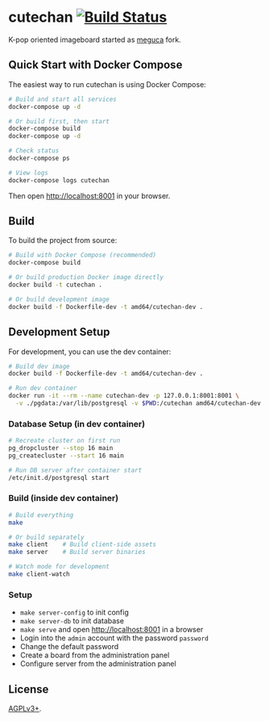 # cutechan [![Build Status](https://travis-ci.org/cutechan/cutechan.svg?branch=master)](https://travis-ci.org/cutechan/cutechan)

K-pop oriented imageboard started as [meguca](https://github.com/bakape/meguca) fork.

## Quick Start with Docker Compose

The easiest way to run cutechan is using Docker Compose:

```bash
# Build and start all services
docker-compose up -d

# Or build first, then start
docker-compose build
docker-compose up -d

# Check status
docker-compose ps

# View logs
docker-compose logs cutechan
```

Then open <http://localhost:8001> in your browser.

## Build

To build the project from source:

```bash
# Build with Docker Compose (recommended)
docker-compose build

# Or build production Docker image directly
docker build -t cutechan .

# Or build development image
docker build -f Dockerfile-dev -t amd64/cutechan-dev .
```

## Development Setup

For development, you can use the dev container:

```bash
# Build dev image
docker build -f Dockerfile-dev -t amd64/cutechan-dev .

# Run dev container
docker run -it --rm --name cutechan-dev -p 127.0.0.1:8001:8001 \
  -v ./pgdata:/var/lib/postgresql -v $PWD:/cutechan amd64/cutechan-dev
```

### Database Setup (in dev container)

```bash
# Recreate cluster on first run
pg_dropcluster --stop 16 main
pg_createcluster --start 16 main

# Run DB server after container start
/etc/init.d/postgresql start
```

### Build (inside dev container)

```bash
# Build everything
make

# Or build separately
make client    # Build client-side assets
make server    # Build server binaries

# Watch mode for development
make client-watch
```

### Setup

- `make server-config` to init config
- `make server-db` to init database
- `make serve` and open <http://localhost:8001> in a browser
- Login into the `admin` account with the password `password`
- Change the default password
- Create a board from the administration panel
- Configure server from the administration panel

## License

[AGPLv3+](LICENSE).

